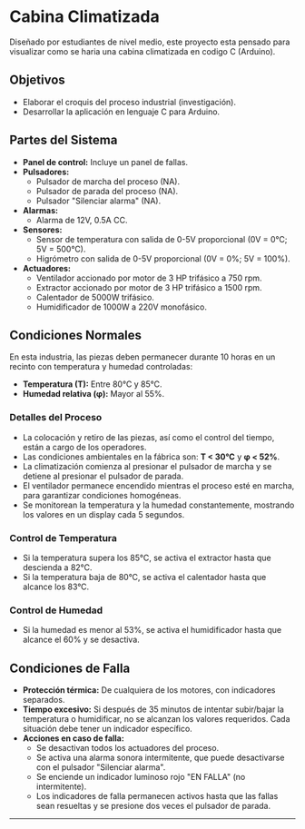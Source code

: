 # Cabina Climatizada
Diseñado por estudiantes de nivel medio, este proyecto esta pensado para visualizar como se haria una cabina climatizada en codigo C (Arduino).

## Objetivos

- Elaborar el croquis del proceso industrial (investigación).
- Desarrollar la aplicación en lenguaje C para Arduino.

## Partes del Sistema

- **Panel de control:** Incluye un panel de fallas.
- **Pulsadores:**
  - Pulsador de marcha del proceso (NA).
  - Pulsador de parada del proceso (NA).
  - Pulsador "Silenciar alarma" (NA).
- **Alarmas:**
  - Alarma de 12V, 0.5A CC.
- **Sensores:**
  - Sensor de temperatura con salida de 0-5V proporcional (0V = 0°C; 5V = 500°C).
  - Higrómetro con salida de 0-5V proporcional (0V = 0%; 5V = 100%).
- **Actuadores:**
  - Ventilador accionado por motor de 3 HP trifásico a 750 rpm.
  - Extractor accionado por motor de 3 HP trifásico a 1500 rpm.
  - Calentador de 5000W trifásico.
  - Humidificador de 1000W a 220V monofásico.

## Condiciones Normales

En esta industria, las piezas deben permanecer durante 10 horas en un recinto con temperatura y humedad controladas:

- **Temperatura (T):** Entre 80°C y 85°C.
- **Humedad relativa (φ):** Mayor al 55%.

### Detalles del Proceso

- La colocación y retiro de las piezas, así como el control del tiempo, están a cargo de los operadores.
- Las condiciones ambientales en la fábrica son: **T < 30°C** y **φ < 52%**.
- La climatización comienza al presionar el pulsador de marcha y se detiene al presionar el pulsador de parada.
- El ventilador permanece encendido mientras el proceso esté en marcha, para garantizar condiciones homogéneas.
- Se monitorean la temperatura y la humedad constantemente, mostrando los valores en un display cada 5 segundos.

### Control de Temperatura

- Si la temperatura supera los 85°C, se activa el extractor hasta que descienda a 82°C.
- Si la temperatura baja de 80°C, se activa el calentador hasta que alcance los 83°C.

### Control de Humedad

- Si la humedad es menor al 53%, se activa el humidificador hasta que alcance el 60% y se desactiva.

## Condiciones de Falla

- **Protección térmica:** De cualquiera de los motores, con indicadores separados.
- **Tiempo excesivo:** Si después de 35 minutos de intentar subir/bajar la temperatura o humidificar, no se alcanzan los valores requeridos. Cada situación debe tener un indicador específico.
- **Acciones en caso de falla:**
  - Se desactivan todos los actuadores del proceso.
  - Se activa una alarma sonora intermitente, que puede desactivarse con el pulsador "Silenciar alarma".
  - Se enciende un indicador luminoso rojo "EN FALLA" (no intermitente).
  - Los indicadores de falla permanecen activos hasta que las fallas sean resueltas y se presione dos veces el pulsador de parada.

---
